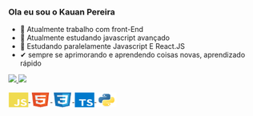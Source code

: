 ### Ola eu sou o Kauan Pereira
- 🔭  Atualmente trabalho com front-End
- 🌱 Atualmente estudando javascript avançado 
- 🌱 Estudando paralelamente Javascript E React.JS
-  ✔ sempre se aprimorando e aprendendo coisas novas, aprendizado rápido

<div>
  <a href="https://github.com/KAUANPEREIRA">
  <img height="180em" src="https://github-readme-stats.vercel.app/api?username=KAUANPEREIRA&show_icons=true&theme=dark&include_all_commits=true&count_private=true"/>
  <img height="180em" src="https://github-readme-stats.vercel.app/api/top-langs/?username=KAUANPEREIRA&layout=compact&langs_count=7&theme=dark"/>
</div>

<div style = "display: inline_block"><br>
   <img align="center" alt="Rafa-Ts" height="30" width="40" src="https://raw.githubusercontent.com/devicons/devicon/master/icons/javascript/javascript-plain.svg">
  <img align="center" alt="Rafa-Ts" height="30" width="40" src="https://raw.githubusercontent.com/devicons/devicon/master/icons/html5/html5-original.svg"> 
  <img align="center" alt="Rafa-Ts" height="30" width="40" src="https://raw.githubusercontent.com/devicons/devicon/master/icons/css3/css3-original.svg">
  <img align="center" alt="Rafa-Ts" height="30" width="40" src="https://raw.githubusercontent.com/devicons/devicon/master/icons/typescript/typescript-plain.svg">
   <img align="center" alt="Rafa-Ts" height="30" width="40" src="https://raw.githubusercontent.com/devicons/devicon/master/icons/python/python-original.svg">
  
 </div>





